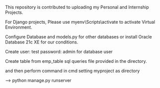 This repository is contributed to uploading my Personal and Internship Projects.

For Django projects, Please use myenv\Scripts\activate to activate Virtual Environment. 

Configure Database and models.py for other databases
or install Oracle Database 21c XE for our conditions.

Create 
user: test 
password: admin 
for database user


Create table from emp_table sql queries file provided in the directory.

and then perform command in cmd setting myproject as directory

--> python manage.py runserver





